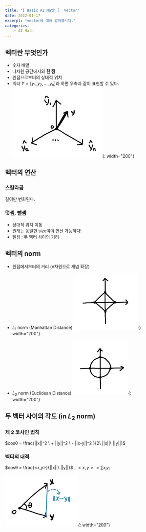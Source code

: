 ```yaml
---
title: "[ Basic AI Math ]  Vector"
date: 2022-01-17
excerpt: "vector에 대해 알아봅시다."
categories: 
    - AI Math
---
```



## 벡터란 무엇인가

- 숫자 배열
- 다차원 공간에서의 **한 점**
- 원점으로부터의 상대적 위치
- 벡터 $Y = [y_1,y_2,...,y_n]$라 하면 우측과 같이 표현할 수 있다.
![1.png](/assets/images/posts/AI_Math/vector/1.png){: width="200"}


## 벡터의 연산

### 스칼라곱
길이만 변화된다.

### 덧셈, 뺄셈
- 상대적 위치 이동
- 원래는 동일한 size여야 연산 가능하다!
- 뺄셈 : 두 벡터 사이의 거리

## 벡터의 norm

- 원점에서부터의 거리 (n차원으로 개념 확장)
- $L_1$ norm (Manhattan Distance)
    ![Manhattan.png](/assets/images/posts/AI_Math/vector/Manhattan.png){: width="200"}
    
- $L_2$ norm (Euclidean Distance)
    ![Euclidean.png](/assets/images/posts/AI_Math/vector/Euclidean.png){: width="200"}
    

## 두 벡터 사이의 각도 (in $L_2$ norm)
### 제 2 코사인 법칙

$cosθ = \frac{||x||^2 \ + ||y||^2 \ - ||x-y||^2 }{2\ ||x||\ ||y||}$

### 벡터의 내적
$cosθ = \frac{<x,y>}{||x||\ ||y||}$ , $<x,y>=\sum x_iy_i$

![4.png](/assets/images/posts/AI_Math/vector/4.png){: width="200"}